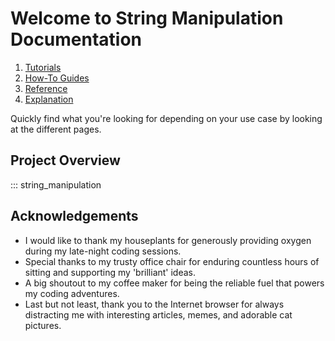 # Welcome to String Manipulation Documentation

1. [Tutorials](tutorials.md)
2. [How-To Guides](how-to-guides.md)
3. [Reference](reference.md)
4. [Explanation](explanation.md)

Quickly find what you're looking for depending on your use case by looking at the different pages.

## Project Overview
::: string_manipulation

## Acknowledgements

* I would like to thank my houseplants for generously providing oxygen during my late-night coding sessions.
* Special thanks to my trusty office chair for enduring countless hours of sitting and supporting my 'brilliant' ideas.
* A big shoutout to my coffee maker for being the reliable fuel that powers my coding adventures.
* Last but not least, thank you to the Internet browser for always distracting me with interesting articles, memes, and adorable cat pictures.